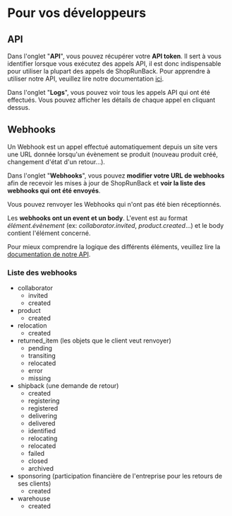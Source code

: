 # Pour vos développeurs

## API

Dans l'onglet "**API**", vous pouvez récupérer votre **API token**. Il sert à vous identifier lorsque vous exécutez des appels API, il est donc indispensable pour utiliser la plupart des appels de ShopRunBack. Pour apprendre à utiliser notre API, veuillez lire notre documentation [ici](https://shoprunback.github.io/documentation/api.html).

Dans l'onglet "**Logs**", vous pouvez voir tous les appels API qui ont été effectués. Vous pouvez afficher les détails de chaque appel en cliquant dessus.

## Webhooks

Un Webhook est un appel effectué automatiquement depuis un site vers une URL donnée lorsqu'un évènement se produit (nouveau produit créé, changement d'état d'un retour...).

Dans l'onglet "**Webhooks**", vous pouvez **modifier votre URL de webhooks** afin de recevoir les mises à jour de ShopRunBack et **voir la liste des webhooks qui ont été envoyés**.

Vous pouvez renvoyer les Webhooks qui n'ont pas été bien réceptionnés.

Les **webhooks ont un event et un body**. L'event est au format *élément.évènement* (ex: *collaborator.invited*, *product.created*...) et le body contient l'élément concerné.

Pour mieux comprendre la logique des différents éléments, veuillez lire la [documentation de notre API](https://shoprunback.github.io/documentation/api.html).

### Liste des webhooks

- collaborator
  - invited
  - created
- product
  - created
- relocation
  - created
- returned_item (les objets que le client veut renvoyer)
  - pending
  - transiting
  - relocated
  - error
  - missing
- shipback (une demande de retour)
  - created
  - registering
  - registered
  - delivering
  - delivered
  - identified
  - relocating
  - relocated
  - failed
  - closed
  - archived
- sponsoring (participation financière de l'entreprise pour les retours de ses clients)
  - created
- warehouse
  - created